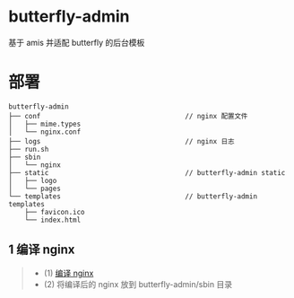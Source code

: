 # butterfly-admin
基于 amis 并适配 butterfly 的后台模板

# 部署
```
butterfly-admin
├── conf                                    // nginx 配置文件
│   ├── mime.types
│   └── nginx.conf
├── logs                                    // nginx 日志
├── run.sh
├── sbin
│   └── nginx
├── static                                  // butterfly-admin static
│   ├── logo
│   └── pages
└── templates                               // butterfly-admin templates
    ├── favicon.ico
    └── index.html
```

## 1 编译 nginx
> * (1) [编译 nginx](https://github.com/meetbill/op_practice_book/blob/master/doc/web/nginx.md)
> * (2) 将编译后的 nginx 放到 butterfly-admin/sbin 目录
